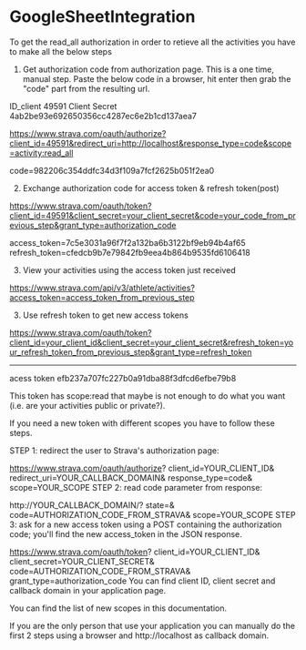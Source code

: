 # GoogleSheetIntegration

To get the read_all authorization in order to retieve all the activities you have to make all the below steps
  
1) Get authorization code from authorization page. This is a one time, manual step. 
Paste the below code in a browser, hit enter then grab the "code" part from the resulting url. 

ID_client 49591
Client Secret	4ab2be93e692650356cc4287ec6e2b1cd137aea7

https://www.strava.com/oauth/authorize?client_id=49591&redirect_uri=http://localhost&response_type=code&scope=activity:read_all

code=982206c354ddfc34d3f109a7fcf2625b051f2ea0

2) Exchange authorization code for access token & refresh token(post)

https://www.strava.com/oauth/token?client_id=49591&client_secret=your_client_secret&code=your_code_from_previous_step&grant_type=authorization_code

access_token=7c5e3031a96f7f2a132ba6b3122bf9eb94b4af65
refresh_token=cfedcb9b7e79842fb9eea4b864b9535fd6106418

3) View your activities using the access token just received

https://www.strava.com/api/v3/athlete/activities?access_token=access_token_from_previous_step

3) Use refresh token to get new access tokens

https://www.strava.com/oauth/token?client_id=your_client_id&client_secret=your_client_secret&refresh_token=your_refresh_token_from_previous_step&grant_type=refresh_token

-----

acess token efb237a707fc227b0a91dba88f3dfcd6efbe79b8




This token has scope:read that maybe is not enough to do what you want (i.e. are your activities public or private?).

If you need a new token with different scopes you have to follow these steps.

STEP 1: redirect the user to Strava's authorization page:

https://www.strava.com/oauth/authorize?
    client_id=YOUR_CLIENT_ID&
    redirect_uri=YOUR_CALLBACK_DOMAIN&
    response_type=code&
    scope=YOUR_SCOPE
STEP 2: read code parameter from response:

http://YOUR_CALLBACK_DOMAIN/?
    state=&
    code=AUTHORIZATION_CODE_FROM_STRAVA&
    scope=YOUR_SCOPE
STEP 3: ask for a new access token using a POST containing the authorization code; you'll find the new access_token in the JSON response.

https://www.strava.com/oauth/token?
    client_id=YOUR_CLIENT_ID&
    client_secret=YOUR_CLIENT_SECRET&
    code=AUTHORIZATION_CODE_FROM_STRAVA&
    grant_type=authorization_code
You can find client ID, client secret and callback domain in your application page.

You can find the list of new scopes in this documentation.

If you are the only person that use your application you can manually do the first 2 steps using a browser and http://localhost as callback domain.